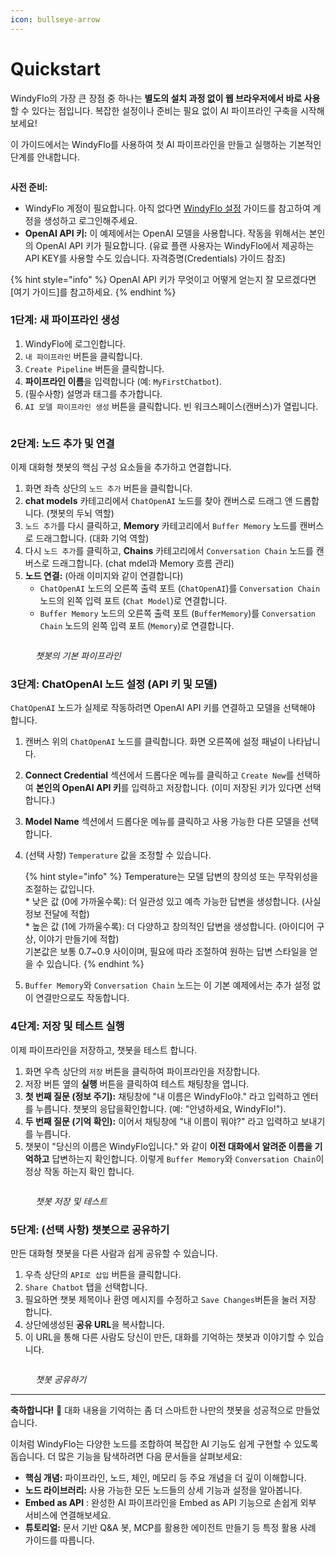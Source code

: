 ```yaml
---
icon: bullseye-arrow
---
```


# Quickstart

WindyFlo의 가장 큰 장점 중 하나는 **별도의 설치 과정 없이 웹 브라우저에서 바로 사용**할 수 있다는 점입니다. 복잡한 설정이나 준비는 필요 없이 AI 파이프라인 구축을 시작해 보세요!

이 가이드에서는 WindyFlo를 사용하여 첫 AI 파이프라인을 만들고 실행하는 기본적인 단계를 안내합니다.

<figure><img src="https://gitbookio.github.io/onboarding-template-images/quickstart-hero.png" alt=""><figcaption></figcaption></figure>

**사전 준비:**

* WindyFlo 계정이 필요합니다. 아직 없다면 [WindyFlo 설정](windyflo-setting.md) 가이드를 참고하여 계정을 생성하고 로그인해주세요.
* **OpenAI API 키:** 이 예제에서는 OpenAI 모델을 사용합니다. 작동을 위해서는 본인의 OpenAI API 키가 필요합니다. (유료 플랜 사용자는 WindyFlo에서 제공하는 API KEY를 사용할 수도 있습니다. 자격증명(Credentials) 가이드 참조)

{% hint style="info" %}
OpenAI API 키가 무엇이고 어떻게 얻는지 잘 모르겠다면 \[여기 가이드]를 참고하세요.
{% endhint %}

### 1단계: 새 파이프라인 생성

1. WindyFlo에 로그인합니다.
2. `내 파이프라인` 버튼을 클릭합니다.
3. `Create Pipeline` 버튼을 클릭합니다.
4. **파이프라인 이름**을 입력합니다 (예: `MyFirstChatbot`).
5. (필수사항) 설명과 태그를 추가합니다.
6. `AI 모델 파이프라인 생성` 버튼을 클릭합니다. 빈 워크스페이스(캔버스)가 열립니다.

<div data-full-width="false"><figure><img src="https://gitbookio.github.io/onboarding-template-images/quickstart-import.png" alt=""><figcaption></figcaption></figure></div>

### 2단계: 노드 추가 및 연결

이제 대화형 챗봇의 핵심 구성 요소들을 추가하고 연결합니다.

1. 화면 좌측 상단의 `노드 추가` 버튼을 클릭합니다.
2. **chat models** 카테고리에서 `ChatOpenAI` 노드를 찾아 캔버스로 드래그 앤 드롭합니다. (챗봇의 두뇌 역할)
3. `노드 추가`를 다시 클릭하고, **Memory** 카테고리에서 `Buffer Memory` 노드를 캔버스로 드래그합니다. (대화 기억 역할)
4. 다시 `노드 추가`를 클릭하고, **Chains** 카테고리에서 `Conversation Chain` 노드를 캔버스로 드래그합니다. (chat mdel과 Memory 흐름 관리)
5. **노드 연결:** (아래 이미지와 같이 연결합니다)
   * `ChatOpenAI` 노드의 오른쪽 출력 포트 (`ChatOpenAI`)를 `Conversation Chain` 노드의 왼쪽 입력 포트 (`Chat Model`)로 연결합니다.
   * `Buffer Memory` 노드의 오른쪽 출력 포트 (`BufferMemory`)를 `Conversation Chain` 노드의 왼쪽 입력 포트 (`Memory`)로 연결합니다.

<figure><img src="https://gitbookio.github.io/onboarding-template-images/quickstart-import.png" alt=""><figcaption><p><em>챗봇의 기본 파이프라인</em></p></figcaption></figure>

### 3단계: ChatOpenAI 노드 설정 (API 키 및 모델)

`ChatOpenAI` 노드가 실제로 작동하려면 OpenAI API 키를 연결하고 모델을 선택해야 합니다.

1. 캔버스 위의 `ChatOpenAI` 노드를 클릭합니다. 화면 오른쪽에 설정 패널이 나타납니다.
2. **Connect Credential** 섹션에서 드롭다운 메뉴를 클릭하고 `Create New`를 선택하여 **본인의 OpenAI API 키**를 입력하고 저장합니다. (이미 저장된 키가 있다면 선택합니다.)
3. **Model Name** 섹션에서 드롭다운 메뉴를 클릭하고 사용 가능한 다른 모델을 선택합니다.&#x20;
4.  (선택 사항) `Temperature` 값을 조정할 수 있습니다.&#x20;

    {% hint style="info" %}
    Temperature는 모델 답변의 창의성 또는 무작위성을 조절하는 값입니다.\
    \* 낮은 값 (0에 가까울수록): 더 일관성 있고 예측 가능한 답변을 생성합니다. (사실 정보 전달에 적합)\
    \* 높은 값 (1에 가까울수록): 더 다양하고 창의적인 답변을 생성합니다. (아이디어 구상, 이야기 만들기에 적합)\
    기본값은 보통 0.7\~0.9 사이이며, 필요에 따라 조절하여 원하는 답변 스타일을 얻을 수 있습니다.
    {% endhint %}
5. `Buffer Memory`와 `Conversation Chain` 노드는 이 기본 예제에서는 추가 설정 없이 연결만으로도 작동합니다.

### 4단계: 저장 및 테스트 실행

이제 파이프라인을 저장하고, 챗봇을 테스트 합니다.

1. 화면 우측 상단의 `저장` 버튼을 클릭하여 파이프라인을 저장합니다.
2. 저장 버튼 옆의 **실행** 버튼을 클릭하여 테스트 채팅창을 엽니다.
3. **첫 번째 질문 (정보 주기):** 채팅창에 "내 이름은 WindyFlo야." 라고 입력하고 엔터를 누릅니다. 챗봇의 응답을확인합니다. (예: "안녕하세요, WindyFlo!").
4. **두 번째 질문 (기억 확인):** 이어서 채팅창에 "내 이름이 뭐야?" 라고 입력하고 보내기를 누릅니다.
5. 챗봇이 "당신의 이름은  WindyFlo입니다." 와 같이 **이전 대화에서 알려준 이름을 기억하고** 답변하는지 확인합니다. 이렇게 `Buffer Memory`와 `Conversation Chain`이 정상 작동 하는지 확인 합니다.

<figure><img src="https://gitbookio.github.io/onboarding-template-images/quickstart-import.png" alt=""><figcaption><p><em>챗봇 저장 및 테스트</em></p></figcaption></figure>

### 5단계: (선택 사항) 챗봇으로 공유하기

만든 대화형 챗봇을 다른 사람과 쉽게 공유할 수 있습니다.

1. 우측 상단의 `API로 삽입` 버튼을 클릭합니다.
2. `Share Chatbot` 탭을 선택합니다.
3. 필요하면 챗봇 제목이나 환영 메시지를 수정하고 `Save Changes`버튼을 눌러 저장 합니다.
4. 상단에생성된 **공유 URL**을 복사합니다.
5. 이 URL을 통해 다른 사람도 당신이 만든, 대화를 기억하는 챗봇과 이야기할 수 있습니다.

<figure><img src="https://gitbookio.github.io/onboarding-template-images/quickstart-import.png" alt=""><figcaption><p><em>챗봇 공유하기</em></p></figcaption></figure>

***

**축하합니다!** 🎉 대화 내용을 기억하는 좀 더 스마트한 나만의 챗봇을 성공적으로 만들었습니다.

이처럼 WindyFlo는 다양한 노드를 조합하여 복잡한 AI 기능도 쉽게 구현할 수 있도록 돕습니다. 더 많은 기능을 탐색하려면 다음 문서들을 살펴보세요:

* **핵심 개념:** 파이프라인, 노드, 체인, 메모리 등 주요 개념을 더 깊이 이해합니다.
* **노드 라이브러리:** 사용 가능한 모든 노드들의 상세 기능과 설정을 알아봅니다.
* **Embed as API** : 완성한 AI 파이프라인을 Embed as API 기능으로 손쉽게 외부 서비스에 연결해보세요.
* **튜토리얼:** 문서 기반 Q\&A 봇,  MCP를 활용한 에이전트 만들기 등 특정 활용 사례 가이드를 따릅니다.



